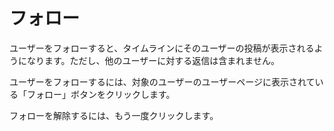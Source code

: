 # フォロー

ユーザーをフォローすると、タイムラインにそのユーザーの投稿が表示されるようになります。ただし、他のユーザーに対する返信は含まれません。

ユーザーをフォローするには、対象のユーザーのユーザーページに表示されている「フォロー」ボタンをクリックします。

フォローを解除するには、もう一度クリックします。
